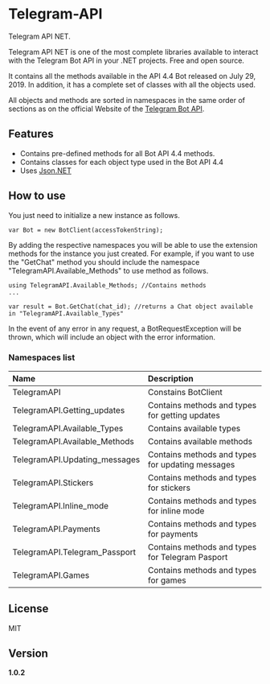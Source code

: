 # Telegram-API
 Telegram API NET.
 
 Telegram API NET is one of the most complete libraries available to interact with the Telegram Bot API in your .NET projects. Free and open source.

 It contains all the methods available in the API 4.4 Bot released on July 29, 2019. In addition, it has a complete set of classes with all the objects used.

 All objects and methods are sorted in namespaces in the same order of sections as on the official Website of the [Telegram Bot API](https://core.telegram.org/bots/api).

 ## Features
* Contains pre-defined methods for all Bot API 4.4 methods.
* Contains classes for each object type used in the Bot API 4.4
* Uses [Json.NET](https://www.nuget.org/packages/Newtonsoft.Json/)

## How to use
You just need to initialize a new instance as follows.
```
var Bot = new BotClient(accessTokenString);
```
By adding the respective namespaces you will be able to use the extension methods for the instance you just created. For example, if you want to use the "GetChat" method you should include the namespace "TelegramAPI.Available_Methods" to use method as follows.
```
using TelegramAPI.Available_Methods; //Contains methods
...

var result = Bot.GetChat(chat_id); //returns a Chat object available in "TelegramAPI.Available_Types"
```
In the event of any error in any request, a BotRequestException will be thrown, which will include an object with the error information.
### Namespaces list
| Name | Description |
| :---|:---|
| TelegramAPI | Constains BotClient |
| TelegramAPI.Getting_updates |Contains methods and types for getting updates |
| TelegramAPI.Available_Types | Contains available types |
| TelegramAPI.Available_Methods | Contains available methods |
| TelegramAPI.Updating_messages | Contains methods and types for updating messages |
| TelegramAPI.Stickers | Contains methods and types for stickers |
| TelegramAPI.Inline_mode | Contains methods and types for inline mode |
| TelegramAPI.Payments | Contains methods and types for payments |
| TelegramAPI.Telegram_Passport | Contains methods and types for Telegram Pasport |
| TelegramAPI.Games | Contains methods and types for games |

## License
MIT

## Version
**1.0.2**